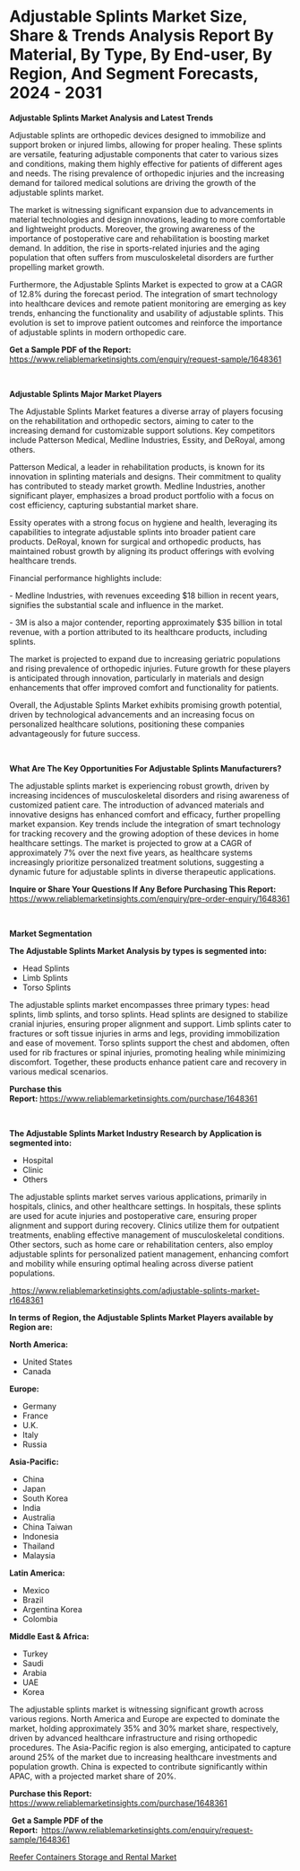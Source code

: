 <p><h1>Adjustable Splints Market Size, Share & Trends Analysis Report By Material, By Type, By End-user, By Region, And Segment Forecasts, 2024 - 2031</h1></p><p><strong>Adjustable Splints Market Analysis and Latest Trends</strong></p>
<p><p>Adjustable splints are orthopedic devices designed to immobilize and support broken or injured limbs, allowing for proper healing. These splints are versatile, featuring adjustable components that cater to various sizes and conditions, making them highly effective for patients of different ages and needs. The rising prevalence of orthopedic injuries and the increasing demand for tailored medical solutions are driving the growth of the adjustable splints market.</p><p>The market is witnessing significant expansion due to advancements in material technologies and design innovations, leading to more comfortable and lightweight products. Moreover, the growing awareness of the importance of postoperative care and rehabilitation is boosting market demand. In addition, the rise in sports-related injuries and the aging population that often suffers from musculoskeletal disorders are further propelling market growth.</p><p>Furthermore, the Adjustable Splints Market is expected to grow at a CAGR of 12.8% during the forecast period. The integration of smart technology into healthcare devices and remote patient monitoring are emerging as key trends, enhancing the functionality and usability of adjustable splints. This evolution is set to improve patient outcomes and reinforce the importance of adjustable splints in modern orthopedic care.</p></p>
<p><strong>Get a Sample PDF of the Report:&nbsp;</strong> <a href="https://www.reliablemarketinsights.com/enquiry/request-sample/1648361?utm_campaign=2013&utm_medium=2&utm_source=Github&utm_content=ia&utm_term=29122024&utm_id=adjustable-splints">https://www.reliablemarketinsights.com/enquiry/request-sample/1648361</a></p>
<p>&nbsp;</p>
<p><strong>Adjustable Splints Major Market Players</strong></p>
<p><p>The Adjustable Splints Market features a diverse array of players focusing on the rehabilitation and orthopedic sectors, aiming to cater to the increasing demand for customizable support solutions. Key competitors include Patterson Medical, Medline Industries, Essity, and DeRoyal, among others.</p><p>Patterson Medical, a leader in rehabilitation products, is known for its innovation in splinting materials and designs. Their commitment to quality has contributed to steady market growth. Medline Industries, another significant player, emphasizes a broad product portfolio with a focus on cost efficiency, capturing substantial market share.</p><p>Essity operates with a strong focus on hygiene and health, leveraging its capabilities to integrate adjustable splints into broader patient care products. DeRoyal, known for surgical and orthopedic products, has maintained robust growth by aligning its product offerings with evolving healthcare trends.</p><p>Financial performance highlights include:</p><p>- Medline Industries, with revenues exceeding $18 billion in recent years, signifies the substantial scale and influence in the market.</p><p>- 3M is also a major contender, reporting approximately $35 billion in total revenue, with a portion attributed to its healthcare products, including splints.</p><p>The market is projected to expand due to increasing geriatric populations and rising prevalence of orthopedic injuries. Future growth for these players is anticipated through innovation, particularly in materials and design enhancements that offer improved comfort and functionality for patients.</p><p>Overall, the Adjustable Splints Market exhibits promising growth potential, driven by technological advancements and an increasing focus on personalized healthcare solutions, positioning these companies advantageously for future success.</p></p>
<p>&nbsp;</p>
<p><strong>What Are The Key Opportunities For Adjustable Splints Manufacturers?</strong></p>
<p><p>The adjustable splints market is experiencing robust growth, driven by increasing incidences of musculoskeletal disorders and rising awareness of customized patient care. The introduction of advanced materials and innovative designs has enhanced comfort and efficacy, further propelling market expansion. Key trends include the integration of smart technology for tracking recovery and the growing adoption of these devices in home healthcare settings. The market is projected to grow at a CAGR of approximately 7% over the next five years, as healthcare systems increasingly prioritize personalized treatment solutions, suggesting a dynamic future for adjustable splints in diverse therapeutic applications.</p></p>
<p><strong>Inquire or Share Your Questions If Any Before Purchasing This Report:</strong> <a href="https://www.reliablemarketinsights.com/enquiry/pre-order-enquiry/1648361?utm_campaign=2013&utm_medium=2&utm_source=Github&utm_content=ia&utm_term=29122024&utm_id=adjustable-splints">https://www.reliablemarketinsights.com/enquiry/pre-order-enquiry/1648361</a></p>
<p>&nbsp;</p>
<p><strong>Market Segmentation</strong></p>
<p><strong>The Adjustable Splints Market Analysis by types is segmented into:</strong></p>
<p><ul><li>Head Splints</li><li>Limb Splints</li><li>Torso Splints</li></ul></p>
<p><p>The adjustable splints market encompasses three primary types: head splints, limb splints, and torso splints. Head splints are designed to stabilize cranial injuries, ensuring proper alignment and support. Limb splints cater to fractures or soft tissue injuries in arms and legs, providing immobilization and ease of movement. Torso splints support the chest and abdomen, often used for rib fractures or spinal injuries, promoting healing while minimizing discomfort. Together, these products enhance patient care and recovery in various medical scenarios.</p></p>
<p><strong>Purchase this Report:&nbsp;</strong><a href="https://www.reliablemarketinsights.com/purchase/1648361?utm_campaign=2013&utm_medium=2&utm_source=Github&utm_content=ia&utm_term=29122024&utm_id=adjustable-splints">https://www.reliablemarketinsights.com/purchase/1648361</a></p>
<p>&nbsp;</p>
<p><strong>The Adjustable Splints Market Industry Research by Application is segmented into:</strong></p>
<p><ul><li>Hospital</li><li>Clinic</li><li>Others</li></ul></p>
<p><p>The adjustable splints market serves various applications, primarily in hospitals, clinics, and other healthcare settings. In hospitals, these splints are used for acute injuries and postoperative care, ensuring proper alignment and support during recovery. Clinics utilize them for outpatient treatments, enabling effective management of musculoskeletal conditions. Other sectors, such as home care or rehabilitation centers, also employ adjustable splints for personalized patient management, enhancing comfort and mobility while ensuring optimal healing across diverse patient populations.</p></p>
<p><a href="https://www.reliablemarketinsights.com/adjustable-splints-market-r1648361?utm_campaign=2013&utm_medium=2&utm_source=Github&utm_content=ia&utm_term=29122024&utm_id=adjustable-splints">&nbsp;https://www.reliablemarketinsights.com/adjustable-splints-market-r1648361</a></p>
<p><strong>In terms of Region, the Adjustable Splints Market Players available by Region are:</strong></p>
<p>
    <p> <strong> North America: </strong>
        <ul>
            <li>United States</li>
            <li>Canada</li>
        </ul>
        </p> 
    <p> <strong> Europe: </strong>
        <ul>
            <li>Germany</li>
            <li>France</li>
            <li>U.K.</li>
            <li>Italy</li>
            <li>Russia</li>
        </ul>
        </p> 
    <p> <strong> Asia-Pacific: </strong>
        <ul>
            <li>China</li>
            <li>Japan</li>
            <li>South Korea</li>
            <li>India</li>
            <li>Australia</li>
            <li>China Taiwan</li>
            <li>Indonesia</li>
            <li>Thailand</li>
            <li>Malaysia</li>
        </ul>
        </p> 
    <p> <strong> Latin America: </strong>
        <ul>
            <li>Mexico</li>
            <li>Brazil</li>
            <li>Argentina Korea</li>
            <li>Colombia</li>
        </ul>
        </p> 
    <p> <strong> Middle East & Africa: </strong>
        <ul>
            <li>Turkey</li>
            <li>Saudi</li>
            <li>Arabia</li>
            <li>UAE</li>
            <li>Korea</li>
        </ul>
    </p>
    </p>
<p><p>The adjustable splints market is witnessing significant growth across various regions. North America and Europe are expected to dominate the market, holding approximately 35% and 30% market share, respectively, driven by advanced healthcare infrastructure and rising orthopedic procedures. The Asia-Pacific region is also emerging, anticipated to capture around 25% of the market due to increasing healthcare investments and population growth. China is expected to contribute significantly within APAC, with a projected market share of 20%.</p></p>
<p><strong>Purchase this Report: </strong><a href="https://www.reliablemarketinsights.com/purchase/1648361?utm_campaign=2013&utm_medium=2&utm_source=Github&utm_content=ia&utm_term=29122024&utm_id=adjustable-splints">https://www.reliablemarketinsights.com/purchase/1648361</a></p>
<p>&nbsp;<strong>Get a Sample PDF of the Report:&nbsp;&nbsp;</strong><a href="https://www.reliablemarketinsights.com/enquiry/request-sample/1648361?utm_campaign=2013&utm_medium=2&utm_source=Github&utm_content=ia&utm_term=29122024&utm_id=adjustable-splints">https://www.reliablemarketinsights.com/enquiry/request-sample/1648361</a></p>
<p><strong></strong></p>
<p><p><a href="https://github.com/MarciaRunte/Market-Research-Report-List-1/blob/main/reefer-containers-storage-and-rental-market.md?utm_campaign=2013&utm_medium=2&utm_source=Github&utm_content=ia&utm_term=29122024&utm_id=adjustable-splints">Reefer Containers Storage and Rental Market</a></p></p>